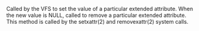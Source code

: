 Called by the VFS to set the value of a particular extended attribute.  When the new value is NULL, called to remove a 	particular extended attribute.  This method is called by the 	setxattr(2) and removexattr(2) system calls.